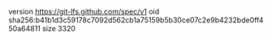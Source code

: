 version https://git-lfs.github.com/spec/v1
oid sha256:b41b1d3c59178c7092d562cb1a75159b5b30ce07c2e9b4232bde0ff450a64811
size 3320
